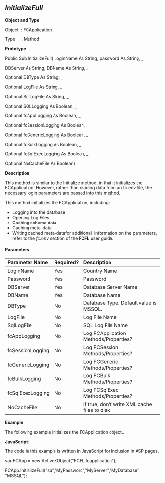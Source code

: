 _InitializeFull_
----------------

**Object and Type**

Object  : FCApplication

Type     : Method

**Prototype**

Public Sub InitializeFull( LoginName As String, password As String, _

DBServer As String, DBName As String, _

Optional DBType As String, _

Optional LogFile As String, _

Optional SqlLogFile As String, _

Optional SQLLogging As Boolean, _

Optional fcAppLogging As Boolean, _

Optional fcSessionLogging As Boolean, _

Optional fcGenericLogging As Boolean, _

Optional fcBulkLogging As Boolean, _

Optional fcSqlExecLogging As Boolean, _

Optional NoCacheFile As Boolean)

**Description**

This method is similar to the Initialize method, in that it initializes the FCApplication. However, rather than reading data from an fc.env file, the necessary login parameters are passed into this method.

This method initializes the FCApplication, including:

*  Logging into the database
*  Opening Log Files
*  Caching schema data
*  Caching meta-data
*  Writing cached meta-datafor additional  information on the parameters,  refer to the _fc.env_ section of the **FCFL** user guide.

#### Parameters

| Parameter Name | Required? | Description |
|:--- |:--- |:--- |
| LoginName | Yes | Country Name |
| Password | Yes | Password |
| DBServer | Yes | Database Server Name |
| DBName | Yes | Database Name |
| DBType | No | Database Type. Default value is MSSQL. |
| LogFile | No | Log File Name |
| SqlLogFile | No | SQL Log File Name |
| fcAppLogging | No | Log FCApplication Methods/Properties? |
| fcSessionLogging | No | Log FCSession Methods/Properties? |
| fcGenericLogging | No | Log FCGeneric Methods/Properties? |
| fcBulkLogging | No | Log FCBulk Methods/Properties? |
| fcSqlExecLogging | No | Log FCSqlExec Methods/Properties? |
| NoCacheFile | No | If true, don't write XML cache files to disk |

**Example**

The following example initializes the FCApplication object..

**JavaScript:**

The code in this example is written in JavaScript for inclusion in ASP pages.

var FCApp = new ActiveXObject("FCFL.fcapplication");

FCApp.InitializeFull("sa","MyPassword","MyServer","MyDatabase", "MSSQL");